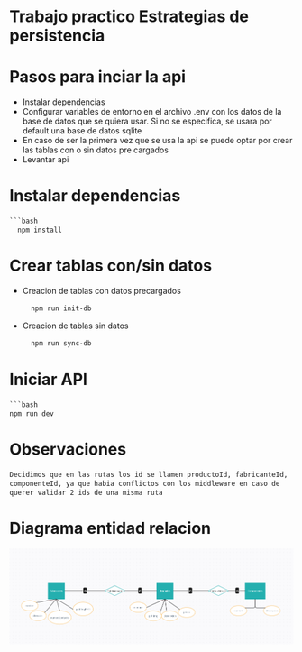 # Trabajo practico Estrategias de persistencia

# Pasos para inciar la api
- Instalar dependencias
- Configurar variables de entorno en el archivo .env con los datos de la base de datos que se quiera usar. Si no se especifica, se usara por default una base de datos sqlite
- En caso de ser la primera vez que se usa la api se puede optar por crear las tablas con o sin datos pre cargados        
- Levantar api

# Instalar dependencias
    ```bash
      npm install

# Crear tablas con/sin datos
- Creacion de tablas con datos precargados
    ```bash
      npm run init-db

- Creacion de tablas sin datos
    ```bash
      npm run sync-db


# Iniciar API

    ```bash
    npm run dev

# Observaciones
    Decidimos que en las rutas los id se llamen productoId, fabricanteId, componenteId, ya que habia conflictos con los middleware en caso de querer validar 2 ids de una misma ruta

# Diagrama entidad relacion
![DER](./data/DER.png)